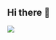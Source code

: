 ## Hi there 👋

<!--
**jishnubmc/jishnubmc** is a ✨ _special_ ✨ repository because its `README.md` (this file) appears on your GitHub profile.

Here are some ideas to get you started:

- 🔭 I’m currently working on ...
- 🌱 I’m currently learning ...
- 👯 I’m looking to collaborate on ...
- 🤔 I’m looking for help with ...
- 💬 Ask me about ...
- 📫 How to reach me: ...
- 😄 Pronouns: ...
- ⚡ Fun fact: ...
-->


<a href="https://www.buymeacoffee.com/jishnuatbmc"><img src="https://img.buymeacoffee.com/button-api/?text=Buy me a coffee&emoji=☕&slug=jishnuatbmc&button_colour=FFDD00&font_colour=000000&font_family=Cookie&outline_colour=000000&coffee_colour=ffffff" /></a>
